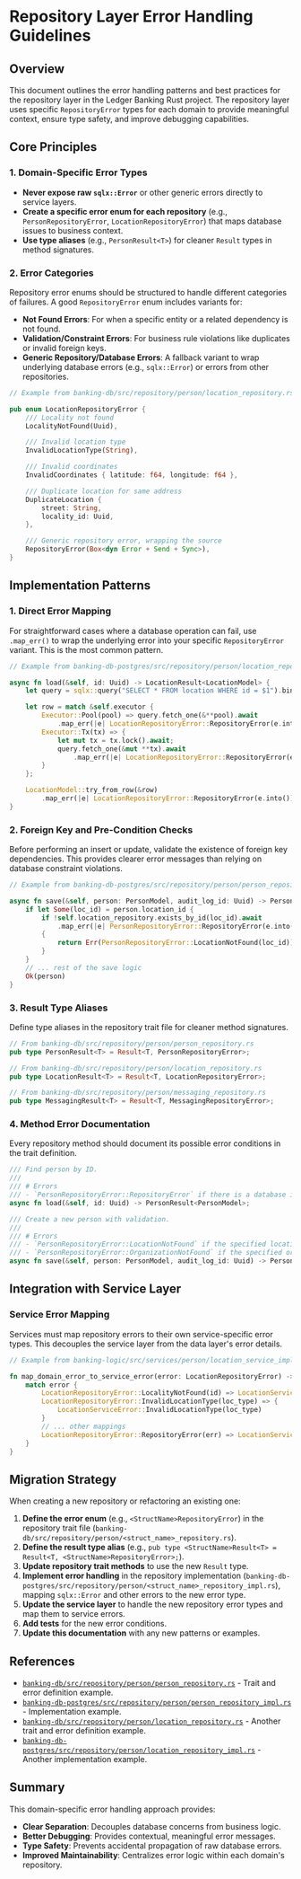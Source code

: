 # Repository Layer Error Handling Guidelines

## Overview

This document outlines the error handling patterns and best practices for the repository layer in the Ledger Banking Rust project. The repository layer uses specific `RepositoryError` types for each domain to provide meaningful context, ensure type safety, and improve debugging capabilities.

## Core Principles

### 1. Domain-Specific Error Types
- **Never expose raw `sqlx::Error`** or other generic errors directly to service layers.
- **Create a specific error enum for each repository** (e.g., `PersonRepositoryError`, `LocationRepositoryError`) that maps database issues to business context.
- **Use type aliases** (e.g., `PersonResult<T>`) for cleaner `Result` types in method signatures.

### 2. Error Categories

Repository error enums should be structured to handle different categories of failures. A good `RepositoryError` enum includes variants for:
- **Not Found Errors**: For when a specific entity or a related dependency is not found.
- **Validation/Constraint Errors**: For business rule violations like duplicates or invalid foreign keys.
- **Generic Repository/Database Errors**: A fallback variant to wrap underlying database errors (e.g., `sqlx::Error`) or errors from other repositories.

```rust
// Example from banking-db/src/repository/person/location_repository.rs

pub enum LocationRepositoryError {
    /// Locality not found
    LocalityNotFound(Uuid),

    /// Invalid location type
    InvalidLocationType(String),

    /// Invalid coordinates
    InvalidCoordinates { latitude: f64, longitude: f64 },

    /// Duplicate location for same address
    DuplicateLocation {
        street: String,
        locality_id: Uuid,
    },

    /// Generic repository error, wrapping the source
    RepositoryError(Box<dyn Error + Send + Sync>),
}
```

## Implementation Patterns

### 1. Direct Error Mapping
For straightforward cases where a database operation can fail, use `.map_err()` to wrap the underlying error into your specific `RepositoryError` variant. This is the most common pattern.

```rust
// Example from banking-db-postgres/src/repository/person/location_repository_impl.rs

async fn load(&self, id: Uuid) -> LocationResult<LocationModel> {
    let query = sqlx::query("SELECT * FROM location WHERE id = $1").bind(id);

    let row = match &self.executor {
        Executor::Pool(pool) => query.fetch_one(&**pool).await
            .map_err(|e| LocationRepositoryError::RepositoryError(e.into()))?,
        Executor::Tx(tx) => {
            let mut tx = tx.lock().await;
            query.fetch_one(&mut **tx).await
                .map_err(|e| LocationRepositoryError::RepositoryError(e.into()))?
        }
    };

    LocationModel::try_from_row(&row)
        .map_err(|e| LocationRepositoryError::RepositoryError(e.into()))
}
```

### 2. Foreign Key and Pre-Condition Checks
Before performing an insert or update, validate the existence of foreign key dependencies. This provides clearer error messages than relying on database constraint violations.

```rust
// Example from banking-db-postgres/src/repository/person/person_repository_impl.rs

async fn save(&self, person: PersonModel, audit_log_id: Uuid) -> PersonResult<PersonModel> {
    if let Some(loc_id) = person.location_id {
        if !self.location_repository.exists_by_id(loc_id).await
            .map_err(|e| PersonRepositoryError::RepositoryError(e.into()))?
        {
            return Err(PersonRepositoryError::LocationNotFound(loc_id));
        }
    }
    // ... rest of the save logic
    Ok(person)
}
```

### 3. Result Type Aliases
Define type aliases in the repository trait file for cleaner method signatures.

```rust
// From banking-db/src/repository/person/person_repository.rs
pub type PersonResult<T> = Result<T, PersonRepositoryError>;

// From banking-db/src/repository/person/location_repository.rs
pub type LocationResult<T> = Result<T, LocationRepositoryError>;

// From banking-db/src/repository/person/messaging_repository.rs
pub type MessagingResult<T> = Result<T, MessagingRepositoryError>;
```

### 4. Method Error Documentation
Every repository method should document its possible error conditions in the trait definition.

```rust
/// Find person by ID.
///
/// # Errors
/// - `PersonRepositoryError::RepositoryError` if there is a database issue.
async fn load(&self, id: Uuid) -> PersonResult<PersonModel>;

/// Create a new person with validation.
///
/// # Errors
/// - `PersonRepositoryError::LocationNotFound` if the specified location doesn't exist.
/// - `PersonRepositoryError::OrganizationNotFound` if the specified organization doesn't exist.
async fn save(&self, person: PersonModel, audit_log_id: Uuid) -> PersonResult<PersonModel>;
```

## Integration with Service Layer

### Service Error Mapping
Services must map repository errors to their own service-specific error types. This decouples the service layer from the data layer's error details.

```rust
// Example from banking-logic/src/services/person/location_service_impl.rs

fn map_domain_error_to_service_error(error: LocationRepositoryError) -> LocationServiceError {
    match error {
        LocationRepositoryError::LocalityNotFound(id) => LocationServiceError::LocalityNotFound(id),
        LocationRepositoryError::InvalidLocationType(loc_type) => {
            LocationServiceError::InvalidLocationType(loc_type)
        }
        // ... other mappings
        LocationRepositoryError::RepositoryError(err) => LocationServiceError::RepositoryError(err),
    }
}
```

## Migration Strategy

When creating a new repository or refactoring an existing one:

1. **Define the error enum** (e.g., `<StructName>RepositoryError`) in the repository trait file (`banking-db/src/repository/person/<struct_name>_repository.rs`).
2. **Define the result type alias** (e.g., `pub type <StructName>Result<T> = Result<T, <StructName>RepositoryError>;`).
3. **Update repository trait methods** to use the new `Result` type.
4. **Implement error handling** in the repository implementation (`banking-db-postgres/src/repository/person/<struct_name>_repository_impl.rs`), mapping `sqlx::Error` and other errors to the new error type.
5. **Update the service layer** to handle the new repository error types and map them to service errors.
6. **Add tests** for the new error conditions.
7. **Update this documentation** with any new patterns or examples.

## References

- [`banking-db/src/repository/person/person_repository.rs`](../../banking-db/src/repository/person/person_repository.rs) - Trait and error definition example.
- [`banking-db-postgres/src/repository/person/person_repository_impl.rs`](../../banking-db-postgres/src/repository/person/person_repository_impl.rs) - Implementation example.
- [`banking-db/src/repository/person/location_repository.rs`](../../banking-db/src/repository/person/location_repository.rs) - Another trait and error definition example.
- [`banking-db-postgres/src/repository/person/location_repository_impl.rs`](../../banking-db-postgres/src/repository/person/location_repository_impl.rs) - Another implementation example.

## Summary

This domain-specific error handling approach provides:
- **Clear Separation**: Decouples database concerns from business logic.
- **Better Debugging**: Provides contextual, meaningful error messages.
- **Type Safety**: Prevents accidental propagation of raw database errors.
- **Improved Maintainability**: Centralizes error logic within each domain's repository.